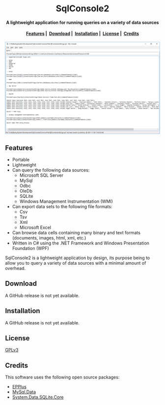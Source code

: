 <h1 align="center">
  SqlConsole2
</h1>

<h4 align="center">A lightweight application for running queries on a variety of data sources</h4>

<h4 align="center">
  <a href="#features">Features</a>&nbsp;|&nbsp;
  <a href="#download">Download</a>&nbsp;|&nbsp;
  <a href="#download">Installation</a>&nbsp;|&nbsp;
  <a href="#credits">License</a>&nbsp;|&nbsp;
  <a href="#credits">Credits</a>
</h4>

![Query tab screenshot](https://raw.githubusercontent.com/mayakron/sqlconsole2/main/resources/SqlConsole2QueryTabScreenshot.png)

## Features

* Portable
* Lightweight
* Can query the following data sources:
  - Microsoft SQL Server
  - MySql
  - Odbc
  - OleDb
  - SQLite
  - Windows Management Instrumentation (WMI)
* Can export data sets to the following file formats:
  - Csv
  - Tsv
  - Xml
  - Microsoft Excel
* Can browse data cells containing many binary and text formats (documents, images, html, xml, etc.)
* Written in C# using the .NET Framework and Windows Presentation Foundation (WPF)

SqlConsole2 is a lightweight application by design, its purpose being to allow you to query a variety of data sources with a minimal amount of overhead.

## Download

A GitHub release is not yet available.

## Installation

A GitHub release is not yet available.

## License

[GPLv3](https://www.gnu.org/licenses/gpl-3.0.en.html)

## Credits

This software uses the following open source packages:

- [EPPlus](https://www.nuget.org/packages/EPPlus/4.5.3.1)
- [MySql.Data](https://www.nuget.org/packages/MySql.Data/6.9.9)
- [System.Data.SQLite.Core](https://www.nuget.org/packages/System.Data.SQLite.Core/1.0.110)
